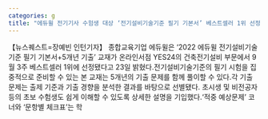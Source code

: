 ```yaml
---
categories: g
title: "에듀윌 전기기사 수험생 대상 ‘전기설비기술기준 필기 기본서’ 베스트셀러 1위 선정"
---
```

【뉴스퀘스트=장예빈 인턴기자】 종합교육기업 에듀윌은 ‘2022 에듀윌 전기설비기술기준 필기 기본서+5개년 기출’ 교재가 온라인서점 YES24의 건축전기설비 부문에서 9월 3주 베스트셀러 1위에 선정됐다고 23일 밝혔다.전기설비기술기준의 필기 시험을 집중적으로 준비할 수 있는 본 교재는 5개년의 기출 문제를 함께 풀이할 수 있다.각 기출 문제는 출제 기준과 기출 경향을 분석한 결과를 바탕으로 선별됐다. 초시생 및 비전공자 등의 초보 수험생도 쉽게 이해할 수 있도록 상세한 설명을 기입했다.‘적중 예상문제’ 코너와 ‘문항별 체크표’는 학